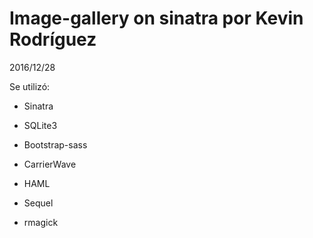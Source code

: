 # Image-gallery on sinatra por Kevin Rodríguez

2016/12/28

Se utilizó:

* Sinatra

* SQLite3

* Bootstrap-sass

* CarrierWave

* HAML

* Sequel

* rmagick
